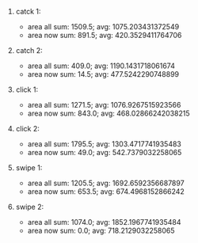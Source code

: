 1. catck 1:
   - area all sum: 1509.5; avg: 1075.203431372549
   - area now sum: 891.5; avg: 420.3529411764706
    
2. catch 2:
   - area all sum: 409.0; avg: 1190.1431718061674
   - area now sum: 14.5; avg: 477.5242290748899
    
3. click 1:
   - area all sum: 1271.5; avg: 1076.9267515923566
   - area now sum: 843.0; avg: 468.02866242038215
    
4. click 2:
   - area all sum: 1795.5; avg: 1303.4717741935483
   - area now sum: 49.0; avg: 542.7379032258065
    
5. swipe 1:
   - area all sum: 1205.5; avg: 1692.6592356687897
   - area now sum: 653.5; avg: 674.4968152866242
    
6. swipe 2:
   - area all sum: 1074.0; avg: 1852.1967741935484
   - area now sum: 0.0; avg: 718.2129032258065